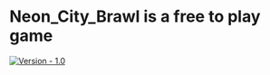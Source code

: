# Neon_City_Brawl is a free to play game

[![Version - 1.0](https://img.shields.io/badge/version-v1.0-blue)](https://)